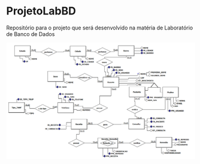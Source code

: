 # ProjetoLabBD

Repositório para o projeto que será desenvolvido na matéria de Laboratório de Banco de Dados

![Alt text](Formativa-V1.2.png)
